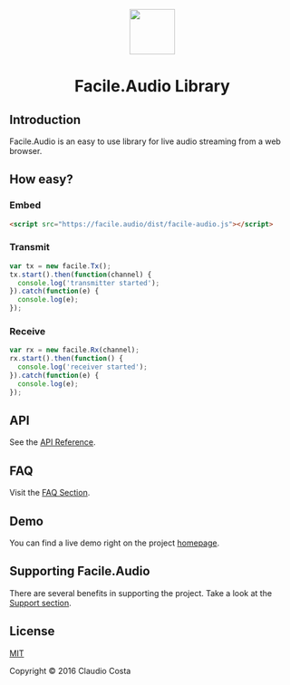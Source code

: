 <p align="center"><a href="https://facile.audio" target="_blank"><img width="80"src="https://avatars3.githubusercontent.com/u/21259581?v=3&s=80"></a></p>

<h1 align="center">Facile.Audio Library</h1>

## Introduction

Facile.Audio is an easy to use library for live audio streaming from a web browser.

## How easy?

### Embed

```html
<script src="https://facile.audio/dist/facile-audio.js"></script>
```

### Transmit
```js
var tx = new facile.Tx();
tx.start().then(function(channel) {
  console.log('transmitter started');
}).catch(function(e) {
  console.log(e);
});
```

### Receive
```js
var rx = new facile.Rx(channel);
rx.start().then(function() {
  console.log('receiver started');
}).catch(function(e) {
  console.log(e);
});
```

## API

See the [API Reference](https://github.com/FacileAudio/facile/API.md).

## FAQ

Visit the [FAQ Section](https://facile.audio/#!/faq).

## Demo

You can find a live demo right on the project [homepage](https://facile.audio).

## Supporting Facile.Audio

There are several benefits in supporting the project. Take a look at the [Support section](https://facile.audio/#!/support).

## License

[MIT](http://opensource.org/licenses/MIT)

Copyright © 2016 Claudio Costa
